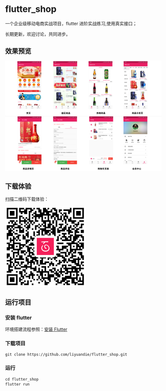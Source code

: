 # flutter_shop

一个企业级移动电商实战项目，flutter 进阶实战练习,使用真实接口；

长期更新，欢迎讨论，共同进步。

## 效果预览

![](assets/images/app_show.jpg)

## 下载体验

扫描二维码下载体验：

![](assets/images/baixingQR.png)

## 运行项目

### 安装 flutter

环境搭建流程参照：[安装 Flutter](https://flutter.dev/docs/get-started/install)

### 下载项目

```
git clone https://github.com/liyuandie/flutter_shop.git
```

### 运行

```
cd flutter_shop
flutter run
```
